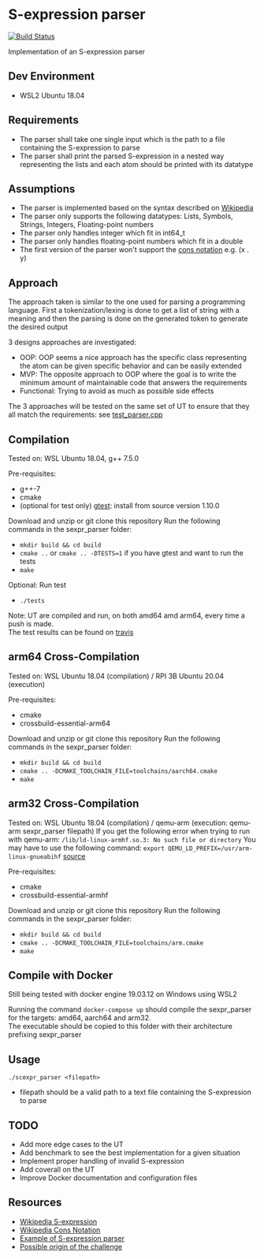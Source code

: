 S-expression parser
===================
[![Build Status](https://travis-ci.org/sylvaus/sexpr_parser.svg?branch=master)](https://travis-ci.org/sylvaus/sexpr_parser)


Implementation of an S-expression parser


Dev Environment
---------------
* WSL2 Ubuntu 18.04


Requirements
------------
* The parser shall take one single input which is the path to a file containing the S-expression to parse
* The parser shall print the parsed S-expression in a nested way representing the lists and each atom should be printed with its datatype

Assumptions
------------
* The parser is implemented based on the syntax described on [Wikipedia](https://en.wikipedia.org/wiki/S-expression)
* The parser only supports the following datatypes: Lists, Symbols, Strings, Integers, Floating-point numbers
* The parser only handles integer which fit in int64_t
* The parser only handles floating-point numbers which fit in a double
* The first version of the parser won't support the [cons notation](https://en.wikipedia.org/wiki/Cons) e.g. (x . y)

Approach
--------
The approach taken is similar to the one used for parsing a programming language.
First a tokenization/lexing is done to get a list of string with a meaning and then 
the parsing is done on the generated token to generate the desired output

3 designs approaches are investigated:
* OOP: OOP seems a nice approach has the specific class representing the atom can be given 
    specific behavior and can be easily extended
* MVP: The opposite approach to OOP where the goal is to write the minimum amount of maintainable code that 
    answers the requirements
* Functional: Trying to avoid as much as possible side effects

The 3 approaches will be tested on the same set of UT to ensure that they all match the requirements:
see [test_parser.cpp](tests/test_parsers.cpp)

Compilation
-----------
Tested on: WSL Ubuntu 18.04, g++ 7.5.0

Pre-requisites:
* g++-7
* cmake
* (optional for test only) [gtest](https://github.com/google/googletest/blob/master/googletest/README.md): install from source version 1.10.0

Download and unzip or git clone this repository
Run the following commands in the sexpr_parser folder:
* `mkdir build && cd build`
* `cmake ..` or `cmake .. -DTESTS=1` if you have gtest and want to run the tests
* `make`

Optional: Run test
* `./tests`

Note: 
UT are compiled and run, on both amd64 amd arm64, every time a push is made.   
The test results can be found on [travis](https://travis-ci.org/github/sylvaus/sexpr_parser)


arm64 Cross-Compilation
-----------------------
Tested on: WSL Ubuntu 18.04 (compilation) / RPI 3B Ubuntu 20.04 (execution)

Pre-requisites:
* cmake
* crossbuild-essential-arm64

Download and unzip or git clone this repository
Run the following commands in the sexpr_parser folder:
* `mkdir build && cd build`
* `cmake .. -DCMAKE_TOOLCHAIN_FILE=toolchains/aarch64.cmake` 
* `make`

arm32 Cross-Compilation
-----------------------
Tested on: WSL Ubuntu 18.04 (compilation) / qemu-arm (execution: qemu-arm sexpr_parser filepath)
If you get the following error when trying to run with qemu-arm: `/lib/ld-linux-armhf.so.3: No such file or directory`
You may have to use the following command: `export QEMU_LD_PREFIX=/usr/arm-linux-gnueabihf` [source](https://ownyourbits.com/2018/06/13/transparently-running-binaries-from-any-architecture-in-linux-with-qemu-and-binfmt_misc/) 

Pre-requisites:
* cmake
* crossbuild-essential-armhf

Download and unzip or git clone this repository
Run the following commands in the sexpr_parser folder:
* `mkdir build && cd build`
* `cmake .. -DCMAKE_TOOLCHAIN_FILE=toolchains/arm.cmake` 
* `make`

Compile with Docker
-------------------
Still being tested with docker engine 19.03.12 on Windows using WSL2

Running the command `docker-compose up` should compile the sexpr_parser for the 
targets: amd64, aarch64 and arm32.  
The executable should be copied to this folder with their architecture prefixing sexpr_parser


Usage 
-----
`./scexpr_parser <filepath>`
* filepath should be a valid path to a text file containing the S-expression to parse


TODO
----
* Add more edge cases to the UT
* Add benchmark to see the best implementation for a given situation
* Implement proper handling of invalid S-expression
* Add coverall on the UT
* Improve Docker documentation and configuration files


Resources
----------
* [Wikipedia S-expression](https://en.wikipedia.org/wiki/S-expression)
* [Wikipedia Cons Notation](https://en.wikipedia.org/wiki/Cons)
* [Example of S-expression parser](https://rosettacode.org/wiki/S-Expressions)
* [Possible origin of the challenge](https://github.com/Spaceless007/SEXP-Parser)





